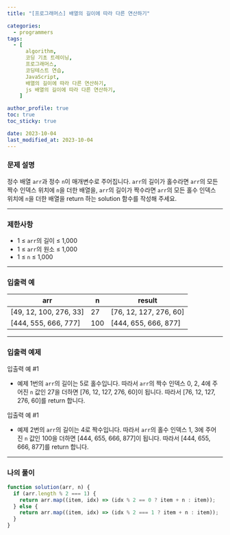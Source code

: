 ```yaml
---
title: "[프로그래머스] 배열의 길이에 따라 다른 연산하기"

categories:
  - programmers
tags:
  - [
      algorithm,
      코딩 기초 트레이닝,
      프로그래머스,
      코딩테스트 연습,
      JavaScript,
      배열의 길이에 따라 다른 연산하기,
      js 배열의 길이에 따라 다른 연산하기,
    ]

author_profile: true
toc: true
toc_sticky: true

date: 2023-10-04
last_modified_at: 2023-10-04
---
```


### 문제 설명

정수 배열 `arr`과 정수 `n`이 매개변수로 주어집니다. `arr`의 길이가 홀수라면 `arr`의 모든 짝수 인덱스 위치에 `n`을 더한 배열을, `arr`의 길이가 짝수라면 `arr`의 모든 홀수 인덱스 위치에 `n`을 더한 배열을 return 하는 solution 함수를 작성해 주세요.

---

### 제한사항

- 1 ≤ `arr`의 길이 ≤ 1,000
- 1 ≤ `arr`의 원소 ≤ 1,000
- 1 ≤ `n` ≤ 1,000

---

### 입출력 예

| arr                    | n   | result                 |
| ---------------------- | --- | ---------------------- |
| [49, 12, 100, 276, 33] | 27  | [76, 12, 127, 276, 60] |
| [444, 555, 666, 777]   | 100 | [444, 655, 666, 877]   |

---

### 입출력 예제

입출력 예 #1

- 예제 1번의 `arr`의 길이는 5로 홀수입니다. 따라서 `arr`의 짝수 인덱스 0, 2, 4에 주어진 `n` 값인 27을 더하면 [76, 12, 127, 276, 60]이 됩니다. 따라서 [76, 12, 127, 276, 60]를 return 합니다.

입출력 예 #1

- 예제 2번의 `arr`의 길이는 4로 짝수입니다. 따라서 `arr`의 홀수 인덱스 1, 3에 주어진 `n` 값인 100을 더하면 [444, 655, 666, 877]이 됩니다. 따라서 [444, 655, 666, 877]를 return 합니다.

---

### 나의 풀이

```jsx
function solution(arr, n) {
  if (arr.length % 2 === 1) {
    return arr.map((item, idx) => (idx % 2 == 0 ? item + n : item));
  } else {
    return arr.map((item, idx) => (idx % 2 === 1 ? item + n : item));
  }
}
```
